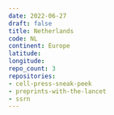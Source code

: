 ```yaml
---
date: 2022-06-27
draft: false
title: Netherlands
code: NL
continent: Europe
latitude:
longitude:
repo_count: 3
repositories:
- cell-press-sneak-peek
- preprints-with-the-lancet
- ssrn
---
```



